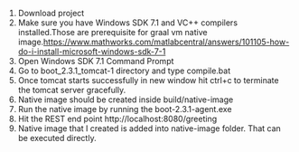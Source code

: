1. Download project
2. Make sure you have Windows SDK 7.1 and VC++ compilers installed.Those are prerequisite for graal vm native image.https://www.mathworks.com/matlabcentral/answers/101105-how-do-i-install-microsoft-windows-sdk-7-1
3. Open Windows SDK 7.1 Command Prompt
4. Go to boot_2.3.1_tomcat-1 directory and type compile.bat
5. Once tomcat starts successfully in new window hit ctrl+c to terminate the tomcat server gracefully.
6. Native image should be created inside build/native-image
7. Run the native image by running the boot-2.3.1-agent.exe
8. Hit the REST end point http://localhost:8080/greeting
9. Native image that I created is added into native-image folder. That can be executed directly.
